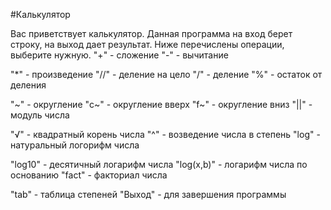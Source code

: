 #Калькулятор

Вас приветствует калькулятор. Данная программа на вход берет строку, на выход дает результат. 
Ниже перечислены операции, выберите нужную.
"+" - сложение
"-" - вычитание

"*" - произведение
"//" - деление на цело
"/" - деление
"%" - остаток от деления

"~" - округление
"c~" - округление вверх
"f~" - округление вниз
"||" - модуль числа

"√" - квадратный корень числа
"^" - возведение числа в степень
"log" - натуральный логорифм числа

"log10" - десятичный логарифм числа
"log(x,b)" - логарифм числа по основанию
"fact" - факториал числа

"tab" - таблица степеней
"Выход" - для завершения программы
